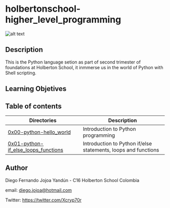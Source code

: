 # holbertonschool-higher_level_programming

![alt text](https://w7.pngwing.com/pngs/481/959/png-transparent-django-python-computer-programming-programming-language-computer-software-python-logo-text-logo-banner.png)

## Description

This is the Python language setion as part of second trimester of foundations at Holberton School, it inmmerse us in the world of Python with Shell scripting.

## Learning Objetives

## Table of contents
Directories | Description
----------- | -----------
[0x00-python-hello_world](./0x00-python-hello_world) | Introduction to Python programming
[0x01-python-if_else_loops_functions](./0x01-python-if_else_loops_functions) | Introduction to Python if/else statements, loops and functions

## Author

Diego Fernando Jojoa Yandún - C16 Holberton School Colombia

email: diego.jojoa@hotmail.com

Twitter: https://twitter.com/Xcryp70r